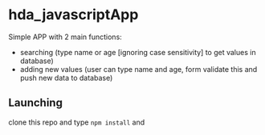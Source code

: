 # hda_javascriptApp

Simple APP with 2 main functions:

- searching (type name or age [ignoring case sensitivity] to get values in database)
- adding new values (user can type name and age, form validate this and push new data to database)

## Launching

clone this repo and type `npm install` and

